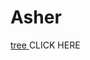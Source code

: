 <h1> Asher </h1>
  <a href="new treeee new new.html"> tree </a>
<a href"color tweeeeeeeeeen.html"> CLICK HERE </a> 
